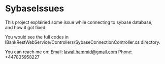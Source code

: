 # SybaseIssues
This project explained some issue while connecting to sybase database, and how it got fixed

You would see the full codes in IBankRestWebService/Controllers/SybaseConnectionController.cs directory.

You can reach me on:
Email: lawal.hammid@gmail.com
Phone: +447835958227

